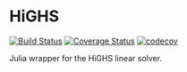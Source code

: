 # HiGHS

[![Build Status](https://travis-ci.org/matbesancon/HiGHS.jl.svg?branch=master)](https://travis-ci.org/matbesancon/HiGHS.jl)
[![Coverage Status](https://coveralls.io/repos/github/matbesancon/HiGHS.jl/badge.svg?branch=master)](https://coveralls.io/github/matbesancon/HiGHS.jl?branch=master)
[![codecov](https://codecov.io/gh/matbesancon/HiGHS.jl/branch/master/graph/badge.svg)](https://codecov.io/gh/matbesancon/HiGHS.jl)

Julia wrapper for the HiGHS linear solver.
